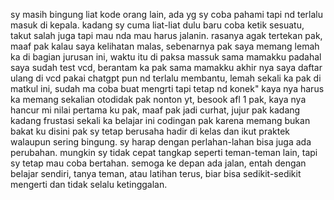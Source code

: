 sy masih bingung liat kode orang lain, ada yg sy coba pahami tapi nd terlalu masuk di kepala. kadang sy cuma liat-liat dulu baru coba ketik sesuatu, takut salah juga tapi mau nda mau harus jalanin. rasanya agak tertekan pak, maaf pak kalau saya kelihatan malas, sebenarnya pak saya memang lemah ka di bagian jurusan ini, waktu itu di paksa massuk sama mamakku padahal saya sudah test vcd, berantam ka pak sama mamakku akhir nya saya daftar ulang di vcd
pakai chatgpt pun nd terlalu membantu, lemah sekali ka pak di matkul ini, sudah ma coba buat mengrti tapi tetap nd konek" kaya nya harus ka memang sekalian otodidak pak nonton yt, besook afl 1 pak, kaya nya hancur mi nilai pertama ku pak, maaf pak jadi curhat, jujur pak kadang kadang frustasi sekali ka belajar ini codingan pak karena memang bukan bakat ku disini pak 
sy tetap berusaha hadir di kelas dan ikut praktek walaupun sering bingung. sy harap dengan perlahan-lahan bisa juga ada perubahan. mungkin sy tidak cepat tangkap seperti teman-teman lain, tapi sy tetap mau coba bertahan. semoga ke depan ada jalan, entah dengan belajar sendiri, tanya teman, atau latihan terus, biar bisa sedikit-sedikit mengerti dan tidak selalu ketinggalan.

